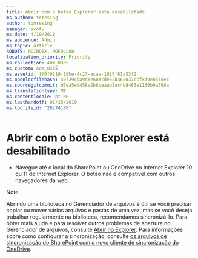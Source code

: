 ```yaml
---
title: Abrir com o botão Explorer está desabilitado
ms.author: toresing
author: tomresing
manager: scotv
ms.date: 4/19/2018
ms.audience: Admin
ms.topic: article
ROBOTS: NOINDEX, NOFOLLOW
localization_priority: Priority
ms.collection: Adm_O365
ms.custom: Adm_O365
ms.assetid: ff0f9110-10be-4c27-acaa-1615f81a53f2
ms.openlocfilehash: 40729cba9d6e603cde52b362037ccf8d9e0355ec
ms.sourcegitcommit: d6ea5e9458a2b8ceaab3ac4bd483e1130b9a398a
ms.translationtype: MT
ms.contentlocale: pt-BR
ms.lasthandoff: 01/15/2019
ms.locfileid: "28274180"
---
```

# <a name="the-open-with-explorer-button-is-disabled"></a>Abrir com o botão Explorer está desabilitado

- Navegue até o local do SharePoint ou OneDrive no Internet Explorer 10 ou 11 do Internet Explorer. O botão não é compatível com outros navegadores da web.
    
> [!NOTE]
> Abrindo uma biblioteca no Gerenciador de arquivos é útil se você precisar copiar ou mover vários arquivos e pastas de uma vez, mas se você deseja trabalhar regularmente na biblioteca, recomendamos sincronizá-lo. Para obter mais ajuda e para resolver outros problemas de abertura no Gerenciador de arquivos, consulte [Abrir no Explorer](https://go.microsoft.com/fwlink/?linkid=871665). Para informações sobre como configurar a sincronização, consulte [os arquivos de sincronização do SharePoint com o novo cliente de sincronização do OneDrive](https://go.microsoft.com/fwlink/?linkid=871666). 
  

